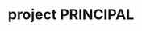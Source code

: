 ---
name: alex segura
title: project PRINCIPAL
quote: 'My role overseeing complex installations from start to finish is uniquely rewarding. Managing each step, I have an opportunity to witness up-close the end result of all our collective efforts.'
details: 'Alex Segura manages Merritt’s carpentry and installation group, overseeing a team of some of the finest craftsmen in North America. With a thorough background in the millworking industry, he brings a trifecta of experience as a master carpenter, carpentry supervisor and millwork business owner to his position with Merritt. Today, he supervises the entire department of field operations managers, field installation managers, field superintendents and carpenters. From start to finish, from build to installation, he accepts and delivers only flawless craftsmanship and perfect results.'
image: /uploads/staff-11.jpg
display_number: 10
_comments:
  image: file should be ~600px wide
  lang: EN for english, DE for german
lang: en
---